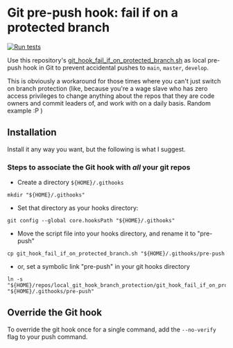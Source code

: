 # Git pre-push hook: fail if on a protected branch

[![Run tests](https://github.com/ArchibaldBienetre/local_git_hook_branch_protection/actions/workflows/run-tests-on-push.yml/badge.svg)](https://github.com/ArchibaldBienetre/local_git_hook_branch_protection/actions/workflows/run-tests-on-push.yml)

Use this repository's [git_hook_fail_if_on_protected_branch.sh](./git_hook_fail_if_on_protected_branch.sh) as local pre-push hook 
in Git to prevent accidental pushes to `main`, `master`, `develop`.

This is obviously a workaround for those times where you can't just switch on branch protection (like, because 
you're a wage slave who has zero access privileges to change anything about the repos that they are code owners 
and commit leaders of, and work with on a daily basis. Random example :P )

## Installation

Install it any way you want, but the following  is what I suggest.

### Steps to associate the Git hook with _all_ your git repos

* Create a directory `${HOME}/.githooks`
```
mkdir "${HOME}/.githooks"
```
* Set that directory as your hooks directory:
```
git config --global core.hooksPath "${HOME}/.githooks"
```
* Move the script file into your hooks directory, and rename it to "pre-push" 
```
cp git_hook_fail_if_on_protected_branch.sh "${HOME}/.githooks/pre-push
```
* or, set a symbolic link "pre-push" in your git hooks directory
```
ln -s "${HOME}/repos/local_git_hook_branch_protection/git_hook_fail_if_on_protected_branch.sh" "${HOME}/.githooks/pre-push"
``` 

## Override the Git hook

To override the git hook once for a single command, add the `--no-verify` flag to your push command.


